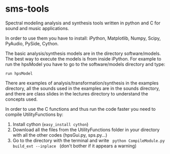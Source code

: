 sms-tools
=========

<p>Spectral modeling analysis and synthesis tools written in python and C for sound and music applications.</p>


<p> In order to use them you have to install: iPython, Matplotlib, Numpy, Scipy, PyAudio, PySide, Cython.</p>
</ul>

The basic analysis/synthesis models are in the directory software/models. The best way to execute the models is from inside iPython. For example to run the hpsModel you have to go to the software/models directory and type:

<p> <code>run hpsModel</code> </p>

<p>There are examples of analysis/transformation/synthesis in the examples directory, all the sounds used in the examples are in the sounds directory, and there are class slides in the lectures directory to understand the concepts used.</p>

<p>In order to use the C functions and thus run the code faster you need to compile UtilityFunctions by:</p>

<ol>
<li>Install cython (<code>easy_install cython</code>) </li>
<li>Download all the files from the UtilityFunctions folder in your directory with all the other codes (hpsGui.py, sps.py...) </li>
<li>Go to the directory with the terminal and write <code> python CompileModule.py build_ext --inplace </code> (don't bother if it appears a warning) </li>

</ol>





